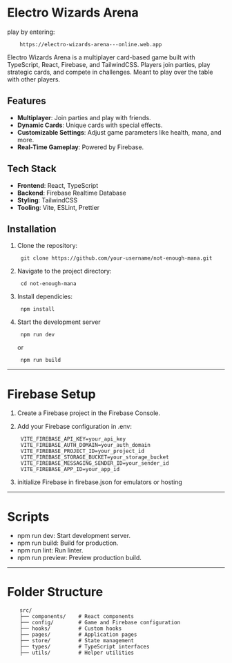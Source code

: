 # Electro Wizards Arena

play by entering:

        https://electro-wizards-arena---online.web.app
        
Electro Wizards Arena is a multiplayer card-based game built with TypeScript, React, Firebase, and TailwindCSS. Players join parties, play strategic cards, and compete in challenges. Meant to play over the table with other players.

## Features

- **Multiplayer**: Join parties and play with friends.
- **Dynamic Cards**: Unique cards with special effects.
- **Customizable Settings**: Adjust game parameters like health, mana, and more.
- **Real-Time Gameplay**: Powered by Firebase.

## Tech Stack

- **Frontend**: React, TypeScript
- **Backend**: Firebase Realtime Database
- **Styling**: TailwindCSS
- **Tooling**: Vite, ESLint, Prettier

## Installation

1. Clone the repository:

        git clone https://github.com/your-username/not-enough-mana.git

2. Navigate to the project directory:

        cd not-enough-mana

3. Install dependicies:

        npm install

4. Start the development server

        npm run dev

    or

        npm run build

----

# Firebase Setup

1. Create a Firebase project in the Firebase Console.
2. Add your Firebase configuration in .env:

        VITE_FIREBASE_API_KEY=your_api_key
        VITE_FIREBASE_AUTH_DOMAIN=your_auth_domain
        VITE_FIREBASE_PROJECT_ID=your_project_id
        VITE_FIREBASE_STORAGE_BUCKET=your_storage_bucket
        VITE_FIREBASE_MESSAGING_SENDER_ID=your_sender_id
        VITE_FIREBASE_APP_ID=your_app_id

3. initialize Firebase in firebase.json for emulators or hosting

----

# Scripts
- npm run dev: Start development server.
- npm run build: Build for production.
- npm run lint: Run linter.
- npm run preview: Preview production build.

----

# Folder Structure
        src/
        ├── components/    # React components
        ├── config/        # Game and Firebase configuration
        ├── hooks/         # Custom hooks
        ├── pages/         # Application pages
        ├── store/         # State management
        ├── types/         # TypeScript interfaces
        ├── utils/         # Helper utilities

